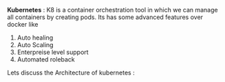 **Kubernetes** : K8 is a container orchestration tool in which we can manage all containers by creating pods. Its has some advanced features over docker like 
1. Auto healing
2. Auto Scaling
3. Enterpreise level support
4. Automated roleback  

Lets discuss the Architecture of kubernetes :
